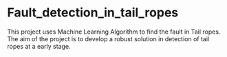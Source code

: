# Fault_detection_in_tail_ropes
This project uses Machine Learning Algorithm to find the fault in Tail ropes. The  aim of the project is to develop a robust solution in detection of tail ropes at a early stage.
